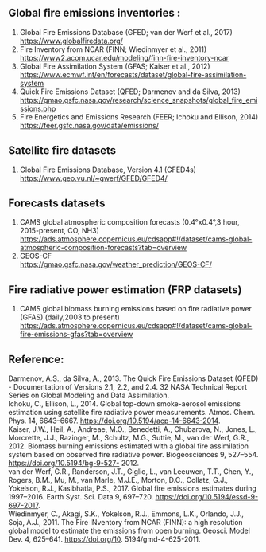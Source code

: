 ## Global fire emissions inventories :
1. Global Fire Emissions Database (GFED; van der Werf et al., 2017)  
   <https://www.globalfiredata.org/>  
2. Fire Inventory from NCAR (FINN; Wiedinmyer et al., 2011)   
   <https://www2.acom.ucar.edu/modeling/finn-fire-inventory-ncar>  
3. Global Fire Assimilation System (GFAS; Kaiser et al., 2012)  
   <https://www.ecmwf.int/en/forecasts/dataset/global-fire-assimilation-system>  
4. Quick Fire Emissions Dataset (QFED; Darmenov and da Silva, 2013)  
   <https://gmao.gsfc.nasa.gov/research/science_snapshots/global_fire_emissions.php>  
5. Fire Energetics and Emissions Research (FEER; Ichoku and Ellison, 2014)  
   <https://feer.gsfc.nasa.gov/data/emissions/>  

## Satellite fire datasets
1. Global	Fire	Emissions	Database,	Version	4.1 (GFED4s)  
   <https://www.geo.vu.nl/~gwerf/GFED/GFED4/>  

## Forecasts datasets
1. CAMS global atmospheric composition forecasts (0.4°x0.4°,3 hour, 2015-present, CO, NH3)  
   <https://ads.atmosphere.copernicus.eu/cdsapp#!/dataset/cams-global-atmospheric-composition-forecasts?tab=overview>  
3. GEOS-CF   
   <https://gmao.gsfc.nasa.gov/weather_prediction/GEOS-CF/>   

## Fire radiative power estimation (FRP datasets)
1. CAMS global biomass burning emissions based on fire radiative power (GFAS) (daily,2003 to present)               
  <https://ads.atmosphere.copernicus.eu/cdsapp#!/dataset/cams-global-fire-emissions-gfas?tab=overview>  

## Reference:
Darmenov, A.S., da Silva, A., 2013. The Quick Fire Emissions Dataset (QFED) -
Documentation of Versions 2.1, 2.2, and 2.4. 32 NASA Technical Report Series on
Global Modeling and Data Assimilation.   
Ichoku, C., Ellison, L., 2014. Global top-down smoke-aerosol emissions estimation using
satellite fire radiative power measurements. Atmos. Chem. Phys. 14, 6643–6667.
https://doi.org/10.5194/acp-14-6643-2014.  
Kaiser, J.W., Heil, A., Andreae, M.O., Benedetti, A., Chubarova, N., Jones, L., Morcrette,
J.J., Razinger, M., Schultz, M.G., Suttie, M., van der Werf, G.R., 2012. Biomass
burning emissions estimated with a global fire assimilation system based on observed
fire radiative power. Biogeosciences 9, 527–554. https://doi.org/10.5194/bg-9-527-
2012.  
van der Werf, G.R., Randerson, J.T., Giglio, L., van Leeuwen, T.T., Chen, Y., Rogers, B.M.,
Mu, M., van Marle, M.J.E., Morton, D.C., Collatz, G.J., Yokelson, R.J., Kasibhatla,
P.S., 2017. Global fire emissions estimates during 1997–2016. Earth Syst. Sci. Data 9,
697–720. https://doi.org/10.5194/essd-9-697-2017.    
Wiedinmyer, C., Akagi, S.K., Yokelson, R.J., Emmons, L.K., Orlando, J.J., Soja, A.J., 2011.
The Fire INventory from NCAR (FINN): a high resolution global model to estimate the
emissions from open burning. Geosci. Model Dev. 4, 625–641. https://doi.org/10.
5194/gmd-4-625-2011.  
